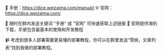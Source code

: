 📘 手册：https://dice.weizaima.com/manual/
🌐 官网：https://dice.weizaima.com/

📌 随时在群内发送关键词 “手册” 或 “官网” 可快速获取上述链接
🐾 官网提供海豹下载，手册包含最基本的使用和开发教程

📹 考虑到很多人部署需要更易懂的部署教程，你可以在群里发送“雪桃，文章列表”找到我做的部署教程。